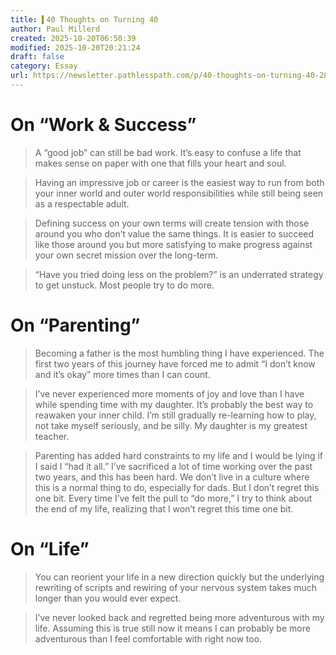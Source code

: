 ```yaml
---
title: ▍40 Thoughts on Turning 40
author: Paul Millerd
created: 2025-10-20T06:50:39
modified: 2025-10-20T20:21:24
draft: false
category: Essay
url: https://newsletter.pathlesspath.com/p/40-thoughts-on-turning-40-287
---
```


# On “Work \& Success”

> A “good job” can still be bad work. It’s easy to confuse a life that makes sense on paper with one that fills your heart and soul.

> Having an impressive job or career is the easiest way to run from both your inner world and outer world responsibilities while still being seen as a respectable adult.

> Defining success on your own terms will create tension with those around you who don’t value the same things. It is easier to succeed like those around you but more satisfying to make progress against your own secret mission over the long-term.

> “Have you tried doing less on the problem?” is an underrated strategy to get unstuck. Most people try to do more.

# On “Parenting”

> Becoming a father is the most humbling thing I have experienced. The first two years of this journey have forced me to admit “I don’t know and it’s okay” more times than I can count.

> I’ve never experienced more moments of joy and love than I have while spending time with my daughter. It’s probably the best way to reawaken your inner child. I’m still gradually re-learning how to play, not take myself seriously, and be silly. My daughter is my greatest teacher.

> Parenting has added hard constraints to my life and I would be lying if I said I “had it all.” I’ve sacrificed a lot of time working over the past two years, and this has been hard. We don’t live in a culture where this is a normal thing to do, especially for dads. But I don’t regret this one bit. Every time I’ve felt the pull to “do more,” I try to think about the end of my life, realizing that I won’t regret this time one bit.

# On “Life”

> You can reorient your life in a new direction quickly but the underlying rewriting of scripts and rewiring of your nervous system takes much longer than you would ever expect.

> I’ve never looked back and regretted being more adventurous with my life. Assuming this is true still now it means I can probably be more adventurous than I feel comfortable with right now too.
